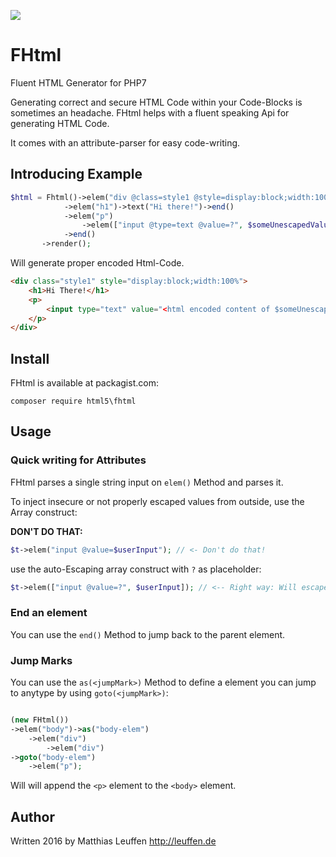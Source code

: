 [<img src="https://travis-ci.org/dermatthes/FHtml.svg">](https://travis-ci.org/dermatthes/FHtml)


# FHtml

Fluent HTML Generator for PHP7

Generating correct and secure HTML Code within your Code-Blocks is
sometimes an headache. FHtml helps with a fluent speaking Api for
generating HTML Code.

It comes with an attribute-parser for easy code-writing.

## Introducing Example

```php
$html = Fhtml()->elem("div @class=style1 @style=display:block;width:100%")
            ->elem("h1")->text("Hi there!")->end()
            ->elem("p")
                ->elem(["input @type=text @value=?", $someUnescapedValue])->end()
            ->end()
       ->render();
```

Will generate proper encoded Html-Code. 

```html
<div class="style1" style="display:block;width:100%">
    <h1>Hi There!</h1>
    <p>
        <input type="text" value="<html encoded content of $someUnescapedValue>"/>
    </p>
</div>
```
 
 
## Install

FHtml is available at packagist.com:

```
composer require html5\fhtml
```


## Usage

### Quick writing for Attributes

FHtml parses a single string input on `elem()` Method and parses it.

To inject insecure or not properly escaped values from outside, use
the Array construct:

**DON'T DO THAT:**
```php
$t->elem("input @value=$userInput"); // <- Don't do that!
```

use the auto-Escaping array construct with `?` as placeholder:

```php
$t->elem(["input @value=?", $userInput]); // <-- Right way: Will escape the value
```

### End an element

You can use the `end()` Method to jump back to the parent element.

### Jump Marks

You can use the `as(<jumpMark>)` Method to define a element you
can jump to anytype by using `goto(<jumpMark>)`:

```php

(new FHtml())
->elem("body")->as("body-elem")
    ->elem("div")
        ->elem("div")
->goto("body-elem")
    ->elem("p");
```
    
Will will append the `<p>` element to the `<body>` element.


## Author

Written 2016 by Matthias Leuffen http://leuffen.de